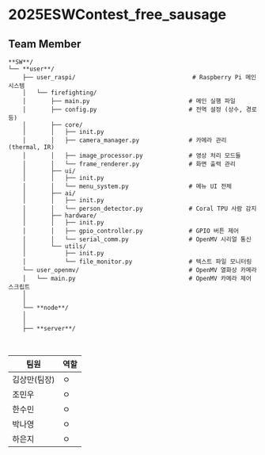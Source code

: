 # 2025ESWContest_free_sausage



## Team Member

    **SW**/
    └── **user**/
        ├── user_raspi/                                 # Raspberry Pi 메인 시스템
        │   └── firefighting/
        │       ├── main.py                            # 메인 실행 파일
        │       ├── config.py                          # 전역 설정 (상수, 경로 등)
        │       ├── core/
        │       │   ├── init.py
        │       │   ├── camera_manager.py              # 카메라 관리 (thermal, IR)
        │       │   ├── image_processor.py             # 영상 처리 모드들
        │       │   └── frame_renderer.py              # 화면 출력 관리
        │       ├── ui/
        │       │   ├── init.py
        │       │   └── menu_system.py                 # 메뉴 UI 전체
        │       ├── ai/
        │       │   ├── init.py
        │       │   └── person_detector.py             # Coral TPU 사람 감지
        │       ├── hardware/
        │       │   ├── init.py
        │       │   ├── gpio_controller.py             # GPIO 버튼 제어
        │       │   └── serial_comm.py                 # OpenMV 시리얼 통신
        │       └── utils/
        │           ├── init.py
        │           └── file_monitor.py                # 텍스트 파일 모니터링
        └── user_openmv/                               # OpenMV 열화상 카메라
        │   └── main.py                                # OpenMV 카메라 제어 스크립트
        │
        │
        └── **node**/
        │
        │
        ├── **server**/
<br>

| 팀원 | 역할 |
|----------|----------|
| 김상만(팀장)  | ㅇ  |
| 조민우   | ㅇ |
| 한수민 | ㅇ |
| 박나영 | ㅇ | 
| 하은지 | ㅇ | 
